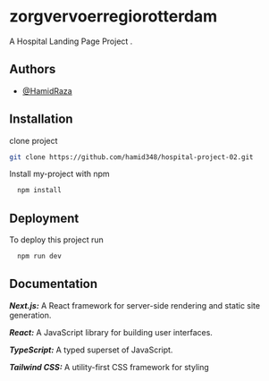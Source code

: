 
# zorgvervoerregiorotterdam

A Hospital Landing Page Project . 

## Authors

- [@HamidRaza](https://github.com/hamid348)


## Installation

clone project
```bash
git clone https://github.com/hamid348/hospital-project-02.git
```
Install my-project with npm

```bash
  npm install
```

## Deployment

To deploy this project run


```bash
  npm run dev
```


## Documentation

***Next.js:*** A React framework for server-side rendering and static site generation.

***React:*** A JavaScript library for building user interfaces.

***TypeScript:*** A typed superset of JavaScript.

***Tailwind CSS:*** A utility-first CSS framework for styling

